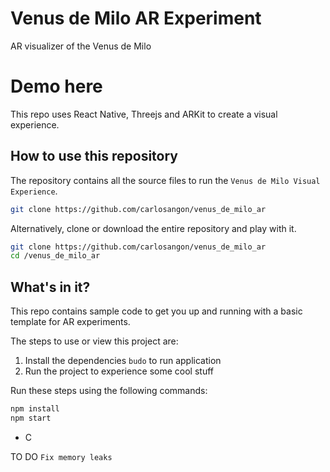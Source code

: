 # Venus de Milo AR Experiment
AR visualizer of the Venus de Milo
<br/>

# Demo  <a src="https://www.youtube.com/embed/ZTInc3lfebo"> here </a>

This repo uses React Native, Threejs and ARKit to create a visual experience. 

## How to use this repository

The repository contains all the source files to run the `Venus de Milo Visual Experience`.


```bash
git clone https://github.com/carlosangon/venus_de_milo_ar
```

Alternatively, clone or download the entire repository and play with it.

```bash
git clone https://github.com/carlosangon/venus_de_milo_ar
cd /venus_de_milo_ar
```

## What's in it?

This repo contains sample code to get you up and running with a basic template for AR experiments.

The steps to use or view this project are:

1. Install the dependencies `budo` to run application
2. Run the project to experience some cool stuff

Run these steps using the following commands:

```bash
npm install
npm start
```
- C

TO DO `Fix memory leaks`

